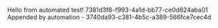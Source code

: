 
 Hello from automated test! 7381d3f8-f993-4a1d-bb77-ce0d624aba01
Appended by automation - 3740da93-c381-4b5c-a389-566fce7cec4d